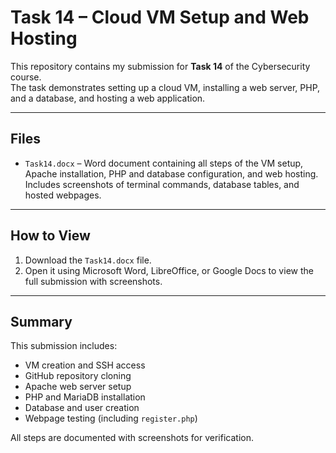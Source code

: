 # Task 14 – Cloud VM Setup and Web Hosting

This repository contains my submission for **Task 14** of the Cybersecurity course.  
The task demonstrates setting up a cloud VM, installing a web server, PHP, and a database, and hosting a web application.

---

## Files

- `Task14.docx` – Word document containing all steps of the VM setup, Apache installation, PHP and database configuration, and web hosting. Includes screenshots of terminal commands, database tables, and hosted webpages.

---

## How to View

1. Download the `Task14.docx` file.  
2. Open it using Microsoft Word, LibreOffice, or Google Docs to view the full submission with screenshots.  

---

## Summary

This submission includes:

- VM creation and SSH access
- GitHub repository cloning
- Apache web server setup
- PHP and MariaDB installation
- Database and user creation
- Webpage testing (including `register.php`)

All steps are documented with screenshots for verification.
